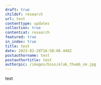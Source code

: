 ```yaml
---
draft: true
childof: research
url: test
contenttype: updates
collection: true
contentcat: research
featured: true
in_index: true
title: test
date: 2023-02-28T16:58:08.446Z
postauthorname: test
postauthortitle: test
authorpic: /images/bios/elab_thumb_sm.jpg
---
```

test